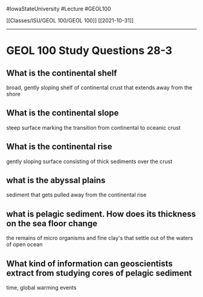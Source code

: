 
#IowaStateUniversity  #Lecture  #GEOL100

[[Classes/ISU/GEOL 100/GEOL 100]] [[2021-10-31]]

---

# GEOL 100 Study Questions 28-3

## What is the continental shelf

broad, gently sloping shelf of continental crust that extends away from the shore

## What is the continental slope 

steep surface marking the transition from continental to oceanic crust 

## What is the continental rise

gently sloping surface consisting of thick sediments over the crust 

## what is the abyssal plains

sediment that gets pulled away from the continental rise 

## what is pelagic sediment. How does its thickness on the sea floor change 

the remains of micro organisms and fine clay's that settle out of the waters of open ocean


## What kind of information can geoscientists extract from studying cores of pelagic sediment 

time, global warming events
